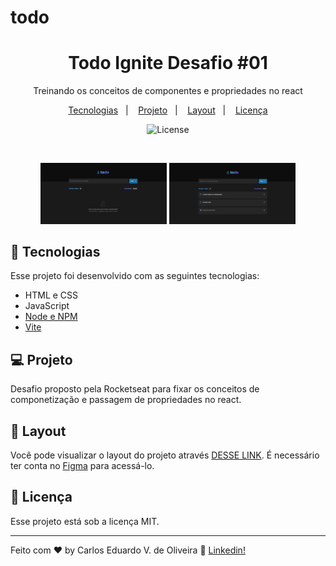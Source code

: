 # todo

<h1 align="center"> Todo Ignite Desafio #01 </h1>

<p align="center">
Treinando os conceitos de componentes e propriedades no react
</p>

<p align="center">
  <a href="#-tecnologias">Tecnologias</a>&nbsp;&nbsp;&nbsp;|&nbsp;&nbsp;&nbsp;
  <a href="#-projeto">Projeto</a>&nbsp;&nbsp;&nbsp;|&nbsp;&nbsp;&nbsp;
  <a href="#-layout">Layout</a>&nbsp;&nbsp;&nbsp;|&nbsp;&nbsp;&nbsp;
  <a href="#memo-licença">Licença</a>
</p>

<p align="center">
  <img alt="License" src="https://img.shields.io/static/v1?label=license&message=MIT&color=49AA26&labelColor=000000">
</p>

<br>

<p align="center">
  <img alt="todo empty" src=".github/empty_list.png" width="40%"> <img alt="todo list" src=".github/list.png" width="40%">
</p>

## 🚀 Tecnologias

Esse projeto foi desenvolvido com as seguintes tecnologias:

- HTML e CSS
- JavaScript
- [Node e NPM](https://nodejs.org/)
- [Vite](https://vitejs.dev/)

## 💻 Projeto

Desafio proposto pela Rocketseat para fixar os conceitos de componetização e passagem de propriedades no react.

## 🔖 Layout

Você pode visualizar o layout do projeto através [DESSE LINK](https://www.figma.com/file/GXODjA6z2hOjYD2ZUmOiqT/ToDo-List-(Copy)). É necessário ter conta no [Figma](https://figma.com) para acessá-lo.

## :memo: Licença

Esse projeto está sob a licença MIT.

---

Feito com ♥ by Carlos Eduardo V. de Oliveira :wave: [Linkedin!](https://www.linkedin.com/in/carloseduardovdeoliveira/)
